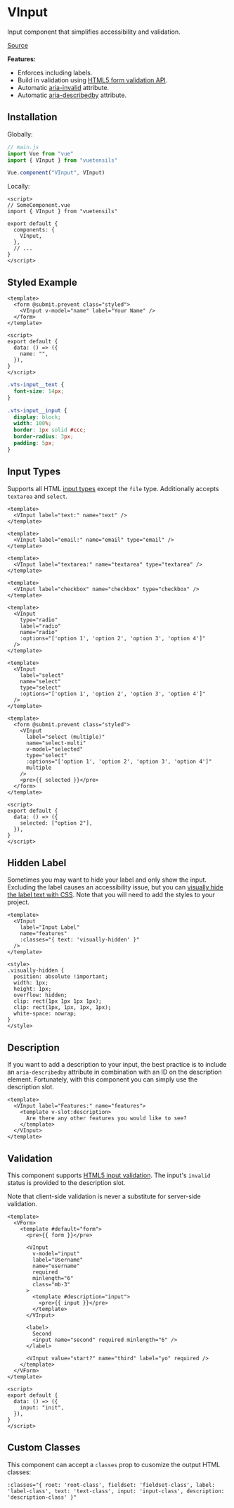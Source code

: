 # VInput

Input component that simplifies accessibility and validation.

[Source](https://github.com/Stegosource/vuetensils/blob/master/src/components/VInput/VInput.vue)

**Features:**

- Enforces including labels.
- Build in validation using [HTML5 form validation API](https://developer.mozilla.org/en-US/docs/Learn/Forms/Form_validation).
- Automatic [aria-invalid](https://developer.mozilla.org/en-US/docs/Web/Accessibility/ARIA/ARIA_Techniques/Using_the_aria-invalid_attribute) attribute.
- Automatic [aria-describedby](https://developer.mozilla.org/en-US/docs/Web/Accessibility/ARIA/ARIA_Techniques/Using_the_aria-describedby_attribute) attribute.

## Installation

Globally:

```js
// main.js
import Vue from "vue"
import { VInput } from "vuetensils"

Vue.component("VInput", VInput)
```

Locally:

```vue
<script>
// SomeComponent.vue
import { VInput } from "vuetensils"

export default {
  components: {
    VInput,
  },
  // ...
}
</script>
```

## Styled Example

```vue live
<template>
  <form @submit.prevent class="styled">
    <VInput v-model="name" label="Your Name" />
  </form>
</template>

<script>
export default {
  data: () => ({
    name: "",
  }),
}
</script>
```

```css
.vts-input__text {
  font-size: 14px;
}

.vts-input__input {
  display: block;
  width: 100%;
  border: 1px solid #ccc;
  border-radius: 3px;
  padding: 5px;
}
```

## Input Types

Supports all HTML [input types](https://developer.mozilla.org/en-US/docs/Web/HTML/Element/Input#Form_%3Cinput%3E_types) except the `file` type. Additionally accepts `textarea` and `select`.

```vue live
<template>
  <VInput label="text:" name="text" />
</template>
```

```vue live
<template>
  <VInput label="email:" name="email" type="email" />
</template>
```

```vue live
<template>
  <VInput label="textarea:" name="textarea" type="textarea" />
</template>
```

```vue live
<template>
  <VInput label="checkbox" name="checkbox" type="checkbox" />
</template>
```

```vue live
<template>
  <VInput
    type="radio"
    label="radio"
    name="radio"
    :options="['option 1', 'option 2', 'option 3', 'option 4']"
  />
</template>
```

```vue live
<template>
  <VInput
    label="select"
    name="select"
    type="select"
    :options="['option 1', 'option 2', 'option 3', 'option 4']"
  />
</template>
```

```vue live
<template>
  <form @submit.prevent class="styled">
    <VInput
      label="select (multiple)"
      name="select-multi"
      v-model="selected"
      type="select"
      :options="['option 1', 'option 2', 'option 3', 'option 4']"
      multiple
    />
    <pre>{{ selected }}</pre>
  </form>
</template>

<script>
export default {
  data: () => ({
    selected: ["option 2"],
  }),
}
</script>
```

## Hidden Label

Sometimes you may want to hide your label and only show the input. Excluding the label causes an accessibility issue, but you can [visually hide the label text with CSS](https://a11yproject.com/posts/how-to-hide-content/). Note that you will need to add the styles to your project.

```vue live
<template>
  <VInput
    label="Input Label"
    name="features"
    :classes="{ text: 'visually-hidden' }"
  />
</template>

<style>
.visually-hidden {
  position: absolute !important;
  width: 1px;
  height: 1px;
  overflow: hidden;
  clip: rect(1px 1px 1px 1px);
  clip: rect(1px, 1px, 1px, 1px);
  white-space: nowrap;
}
</style>
```

## Description

If you want to add a description to your input, the best practice is to include an `aria-describedby` attribute in combination with an ID on the description element. Fortunately, with this component you can simply use the description slot.

```vue live
<template>
  <VInput label="Features:" name="features">
    <template v-slot:description>
      Are there any other features you would like to see?
    </template>
  </VInput>
</template>
```

## Validation

This component supports [HTML5 input validation](https://developer.mozilla.org/en-US/docs/Learn/HTML/Forms/Form_validation). The input's `invalid` status is provided to the description slot.

Note that client-side validation is never a substitute for server-side validation.

```vue live
<template>
  <VForm>
    <template #default="form">
      <pre>{{ form }}</pre>

      <VInput
        v-model="input"
        label="Username"
        name="username"
        required
        minlength="6"
        class="mb-3"
      >
        <template #description="input">
          <pre>{{ input }}</pre>
        </template>
      </VInput>

      <label>
        Second
        <input name="second" required minlength="6" />
      </label>

      <VInput value="start?" name="third" label="yo" required />
    </template>
  </VForm>
</template>

<script>
export default {
  data: () => ({
    input: "init",
  }),
}
</script>
```

## Custom Classes

This component can accept a `classes` prop to cusomize the output HTML classes:

```
:classes="{ root: 'root-class', fieldset: 'fieldset-class', label: 'label-class', text: 'text-class', input: 'input-class', description: 'description-class' }"
```
